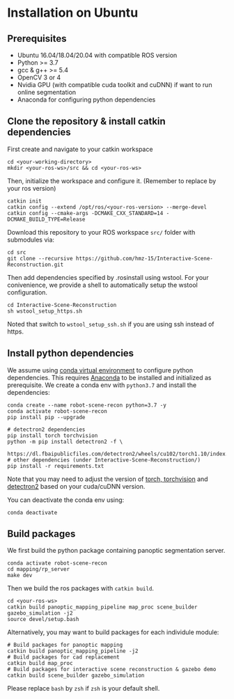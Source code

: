 # Installation on Ubuntu

## Prerequisites

- Ubuntu 16.04/18.04/20.04 with compatible ROS version
- Python >= 3.7
- gcc & g++ >= 5.4
- OpenCV 3 or 4
- Nvidia GPU (with compatible cuda toolkit and cuDNN) if want to run online segmentation
- Anaconda for configuring python dependencies

## Clone the repository & install catkin dependencies

First create and navigate to your catkin workspace

``` shell
cd <your-working-directory>
mkdir <your-ros-ws>/src && cd <your-ros-ws>
```

Then, initialize the workspace and configure it. (Remember to replace <your-ros-version> by your ros version)

``` shell
catkin init
catkin config --extend /opt/ros/<your-ros-version> --merge-devel 
catkin config --cmake-args -DCMAKE_CXX_STANDARD=14 -DCMAKE_BUILD_TYPE=Release
```
  
Download this repository to your ROS workspace `src/` folder with submodules via:

``` shell
cd src
git clone --recursive https://github.com/hmz-15/Interactive-Scene-Reconstruction.git
```

Then add dependencies specified by .rosinstall using wstool. For your conivenience, we provide a shell to automatically setup the wstool configuration.

``` shell
cd Interactive-Scene-Reconstruction
sh wstool_setup_https.sh
```

Noted that switch to `wstool_setup_ssh.sh` if you are using ssh instead of https.

## Install python dependencies

We assume using [conda virtual environment](https://conda.io/projects/conda/en/latest/user-guide/tasks/manage-environments.html#activating-an-environment) to configure python dependencies. This requires [Anaconda](https://www.anaconda.com/products/individual) to be installed and initialized as prerequisite. We create a conda env with `python3.7` and install the dependencies:

``` shell
conda create --name robot-scene-recon python=3.7 -y
conda activate robot-scene-recon
pip install pip --upgrade

# detectron2 dependencies
pip install torch torchvision
python -m pip install detectron2 -f \
  https://dl.fbaipublicfiles.com/detectron2/wheels/cu102/torch1.10/index.html
# other dependencies (under Interactive-Scene-Reconstruction/)
pip install -r requirements.txt
```

Note that you may need to adjust the version of [torch, torchvision](https://pytorch.org/) and [detectron2](https://detectron2.readthedocs.io/en/latest/tutorials/install.html) based on your cuda/cuDNN version.

You can deactivate the conda env using:
``` shell
conda deactivate
```


## Build packages

We first build the python package containing panoptic segmentation server.
``` shell
conda activate robot-scene-recon
cd mapping/rp_server
make dev
```

Then we build the ros packages with `catkin build`.

``` shell
cd <your-ros-ws>
catkin build panoptic_mapping_pipeline map_proc scene_builder gazebo_simulation -j2
source devel/setup.bash
```

Alternatively, you may want to build packages for each individule module:

``` shell
# Build packages for panoptic mapping
catkin build panoptic_mapping_pipeline -j2
# Build packages for cad replacement 
catkin build map_proc
# Build packages for interactive scene reconstruction & gazebo demo
catkin build scene_builder gazebo_simulation
```
Please replace `bash` by `zsh` if `zsh` is your default shell.
  